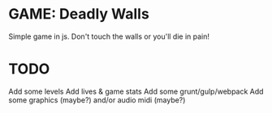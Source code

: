 # GAME: Deadly Walls
Simple game in js. Don't touch the walls or you'll die in pain!

# TODO
Add some levels
Add lives & game stats
Add some grunt/gulp/webpack
Add some graphics (maybe?) and/or audio midi (maybe?)
